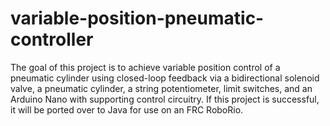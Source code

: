 # variable-position-pneumatic-controller
The goal of this project is to achieve variable position control of a pneumatic cylinder using closed-loop feedback via a bidirectional solenoid valve, a pneumatic cylinder, a string potentiometer, limit switches, and an Arduino Nano with supporting control circuitry. If this project is successful, it will be ported over to Java for use on an FRC RoboRio.
